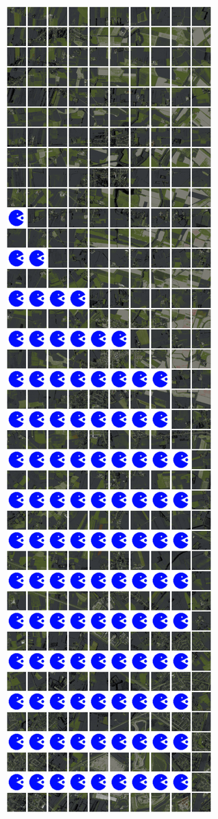 <html>
<div>
<img src="https://github.com/HakkaTjakka/NL_TILE_MAP/blob/main/18/593/-1033/r.5930.-10330.png" height="44" width="44">
<img src="https://github.com/HakkaTjakka/NL_TILE_MAP/blob/main/18/593/-1033/r.5931.-10330.png" height="44" width="44">
<img src="https://github.com/HakkaTjakka/NL_TILE_MAP/blob/main/18/593/-1033/r.5932.-10330.png" height="44" width="44">
<img src="https://github.com/HakkaTjakka/NL_TILE_MAP/blob/main/18/593/-1033/r.5933.-10330.png" height="44" width="44">
<img src="https://github.com/HakkaTjakka/NL_TILE_MAP/blob/main/18/593/-1033/r.5934.-10330.png" height="44" width="44">
<img src="https://github.com/HakkaTjakka/NL_TILE_MAP/blob/main/18/593/-1033/r.5935.-10330.png" height="44" width="44">
<img src="https://github.com/HakkaTjakka/NL_TILE_MAP/blob/main/18/593/-1033/r.5936.-10330.png" height="44" width="44">
<img src="https://github.com/HakkaTjakka/NL_TILE_MAP/blob/main/18/593/-1033/r.5937.-10330.png" height="44" width="44">
<img src="https://github.com/HakkaTjakka/NL_TILE_MAP/blob/main/18/593/-1033/r.5938.-10330.png" height="44" width="44">
<img src="https://github.com/HakkaTjakka/NL_TILE_MAP/blob/main/18/593/-1033/r.5939.-10330.png" height="44" width="44">
<img src="https://github.com/HakkaTjakka/NL_TILE_MAP/blob/main/18/594/-1033/r.5940.-10330.png" height="44" width="44">
<img src="https://github.com/HakkaTjakka/NL_TILE_MAP/blob/main/18/594/-1033/r.5941.-10330.png" height="44" width="44">
<img src="https://github.com/HakkaTjakka/NL_TILE_MAP/blob/main/18/594/-1033/r.5942.-10330.png" height="44" width="44">
<img src="https://github.com/HakkaTjakka/NL_TILE_MAP/blob/main/18/594/-1033/r.5943.-10330.png" height="44" width="44">
<img src="https://github.com/HakkaTjakka/NL_TILE_MAP/blob/main/18/594/-1033/r.5944.-10330.png" height="44" width="44">
<img src="https://github.com/HakkaTjakka/NL_TILE_MAP/blob/main/18/594/-1033/r.5945.-10330.png" height="44" width="44">
<img src="https://github.com/HakkaTjakka/NL_TILE_MAP/blob/main/18/594/-1033/r.5946.-10330.png" height="44" width="44">
<img src="https://github.com/HakkaTjakka/NL_TILE_MAP/blob/main/18/594/-1033/r.5947.-10330.png" height="44" width="44">
<img src="https://github.com/HakkaTjakka/NL_TILE_MAP/blob/main/18/594/-1033/r.5948.-10330.png" height="44" width="44">
<img src="https://github.com/HakkaTjakka/NL_TILE_MAP/blob/main/18/594/-1033/r.5949.-10330.png" height="44" width="44">
<br>
<img src="https://github.com/HakkaTjakka/NL_TILE_MAP/blob/main/18/593/-1033/r.5930.-10329.png" height="44" width="44">
<img src="https://github.com/HakkaTjakka/NL_TILE_MAP/blob/main/18/593/-1033/r.5931.-10329.png" height="44" width="44">
<img src="https://github.com/HakkaTjakka/NL_TILE_MAP/blob/main/18/593/-1033/r.5932.-10329.png" height="44" width="44">
<img src="https://github.com/HakkaTjakka/NL_TILE_MAP/blob/main/18/593/-1033/r.5933.-10329.png" height="44" width="44">
<img src="https://github.com/HakkaTjakka/NL_TILE_MAP/blob/main/18/593/-1033/r.5934.-10329.png" height="44" width="44">
<img src="https://github.com/HakkaTjakka/NL_TILE_MAP/blob/main/18/593/-1033/r.5935.-10329.png" height="44" width="44">
<img src="https://github.com/HakkaTjakka/NL_TILE_MAP/blob/main/18/593/-1033/r.5936.-10329.png" height="44" width="44">
<img src="https://github.com/HakkaTjakka/NL_TILE_MAP/blob/main/18/593/-1033/r.5937.-10329.png" height="44" width="44">
<img src="https://github.com/HakkaTjakka/NL_TILE_MAP/blob/main/18/593/-1033/r.5938.-10329.png" height="44" width="44">
<img src="https://github.com/HakkaTjakka/NL_TILE_MAP/blob/main/18/593/-1033/r.5939.-10329.png" height="44" width="44">
<img src="https://github.com/HakkaTjakka/NL_TILE_MAP/blob/main/18/594/-1033/r.5940.-10329.png" height="44" width="44">
<img src="https://github.com/HakkaTjakka/NL_TILE_MAP/blob/main/18/594/-1033/r.5941.-10329.png" height="44" width="44">
<img src="https://github.com/HakkaTjakka/NL_TILE_MAP/blob/main/18/594/-1033/r.5942.-10329.png" height="44" width="44">
<img src="https://github.com/HakkaTjakka/NL_TILE_MAP/blob/main/18/594/-1033/r.5943.-10329.png" height="44" width="44">
<img src="https://github.com/HakkaTjakka/NL_TILE_MAP/blob/main/18/594/-1033/r.5944.-10329.png" height="44" width="44">
<img src="https://github.com/HakkaTjakka/NL_TILE_MAP/blob/main/18/594/-1033/r.5945.-10329.png" height="44" width="44">
<img src="https://github.com/HakkaTjakka/NL_TILE_MAP/blob/main/18/594/-1033/r.5946.-10329.png" height="44" width="44">
<img src="https://github.com/HakkaTjakka/NL_TILE_MAP/blob/main/18/594/-1033/r.5947.-10329.png" height="44" width="44">
<img src="https://github.com/HakkaTjakka/NL_TILE_MAP/blob/main/18/594/-1033/r.5948.-10329.png" height="44" width="44">
<img src="https://github.com/HakkaTjakka/NL_TILE_MAP/blob/main/18/594/-1033/r.5949.-10329.png" height="44" width="44">
<br>
<img src="https://github.com/HakkaTjakka/NL_TILE_MAP/blob/main/18/593/-1033/r.5930.-10328.png" height="44" width="44">
<img src="https://github.com/HakkaTjakka/NL_TILE_MAP/blob/main/18/593/-1033/r.5931.-10328.png" height="44" width="44">
<img src="https://github.com/HakkaTjakka/NL_TILE_MAP/blob/main/18/593/-1033/r.5932.-10328.png" height="44" width="44">
<img src="https://github.com/HakkaTjakka/NL_TILE_MAP/blob/main/18/593/-1033/r.5933.-10328.png" height="44" width="44">
<img src="https://github.com/HakkaTjakka/NL_TILE_MAP/blob/main/18/593/-1033/r.5934.-10328.png" height="44" width="44">
<img src="https://github.com/HakkaTjakka/NL_TILE_MAP/blob/main/18/593/-1033/r.5935.-10328.png" height="44" width="44">
<img src="https://github.com/HakkaTjakka/NL_TILE_MAP/blob/main/18/593/-1033/r.5936.-10328.png" height="44" width="44">
<img src="https://github.com/HakkaTjakka/NL_TILE_MAP/blob/main/18/593/-1033/r.5937.-10328.png" height="44" width="44">
<img src="https://github.com/HakkaTjakka/NL_TILE_MAP/blob/main/18/593/-1033/r.5938.-10328.png" height="44" width="44">
<img src="https://github.com/HakkaTjakka/NL_TILE_MAP/blob/main/18/593/-1033/r.5939.-10328.png" height="44" width="44">
<img src="https://github.com/HakkaTjakka/NL_TILE_MAP/blob/main/18/594/-1033/r.5940.-10328.png" height="44" width="44">
<img src="https://github.com/HakkaTjakka/NL_TILE_MAP/blob/main/18/594/-1033/r.5941.-10328.png" height="44" width="44">
<img src="https://github.com/HakkaTjakka/NL_TILE_MAP/blob/main/18/594/-1033/r.5942.-10328.png" height="44" width="44">
<img src="https://github.com/HakkaTjakka/NL_TILE_MAP/blob/main/18/594/-1033/r.5943.-10328.png" height="44" width="44">
<img src="https://github.com/HakkaTjakka/NL_TILE_MAP/blob/main/18/594/-1033/r.5944.-10328.png" height="44" width="44">
<img src="https://github.com/HakkaTjakka/NL_TILE_MAP/blob/main/18/594/-1033/r.5945.-10328.png" height="44" width="44">
<img src="https://github.com/HakkaTjakka/NL_TILE_MAP/blob/main/18/594/-1033/r.5946.-10328.png" height="44" width="44">
<img src="https://github.com/HakkaTjakka/NL_TILE_MAP/blob/main/18/594/-1033/r.5947.-10328.png" height="44" width="44">
<img src="https://github.com/HakkaTjakka/NL_TILE_MAP/blob/main/18/594/-1033/r.5948.-10328.png" height="44" width="44">
<img src="https://github.com/HakkaTjakka/NL_TILE_MAP/blob/main/18/594/-1033/r.5949.-10328.png" height="44" width="44">
<br>
<img src="https://github.com/HakkaTjakka/NL_TILE_MAP/blob/main/18/593/-1033/r.5930.-10327.png" height="44" width="44">
<img src="https://github.com/HakkaTjakka/NL_TILE_MAP/blob/main/18/593/-1033/r.5931.-10327.png" height="44" width="44">
<img src="https://github.com/HakkaTjakka/NL_TILE_MAP/blob/main/18/593/-1033/r.5932.-10327.png" height="44" width="44">
<img src="https://github.com/HakkaTjakka/NL_TILE_MAP/blob/main/18/593/-1033/r.5933.-10327.png" height="44" width="44">
<img src="https://github.com/HakkaTjakka/NL_TILE_MAP/blob/main/18/593/-1033/r.5934.-10327.png" height="44" width="44">
<img src="https://github.com/HakkaTjakka/NL_TILE_MAP/blob/main/18/593/-1033/r.5935.-10327.png" height="44" width="44">
<img src="https://github.com/HakkaTjakka/NL_TILE_MAP/blob/main/18/593/-1033/r.5936.-10327.png" height="44" width="44">
<img src="https://github.com/HakkaTjakka/NL_TILE_MAP/blob/main/18/593/-1033/r.5937.-10327.png" height="44" width="44">
<img src="https://github.com/HakkaTjakka/NL_TILE_MAP/blob/main/18/593/-1033/r.5938.-10327.png" height="44" width="44">
<img src="https://github.com/HakkaTjakka/NL_TILE_MAP/blob/main/18/593/-1033/r.5939.-10327.png" height="44" width="44">
<img src="https://github.com/HakkaTjakka/NL_TILE_MAP/blob/main/18/594/-1033/r.5940.-10327.png" height="44" width="44">
<img src="https://github.com/HakkaTjakka/NL_TILE_MAP/blob/main/18/594/-1033/r.5941.-10327.png" height="44" width="44">
<img src="https://github.com/HakkaTjakka/NL_TILE_MAP/blob/main/18/594/-1033/r.5942.-10327.png" height="44" width="44">
<img src="https://github.com/HakkaTjakka/NL_TILE_MAP/blob/main/18/594/-1033/r.5943.-10327.png" height="44" width="44">
<img src="https://github.com/HakkaTjakka/NL_TILE_MAP/blob/main/18/594/-1033/r.5944.-10327.png" height="44" width="44">
<img src="https://github.com/HakkaTjakka/NL_TILE_MAP/blob/main/18/594/-1033/r.5945.-10327.png" height="44" width="44">
<img src="https://github.com/HakkaTjakka/NL_TILE_MAP/blob/main/18/594/-1033/r.5946.-10327.png" height="44" width="44">
<img src="https://github.com/HakkaTjakka/NL_TILE_MAP/blob/main/18/594/-1033/r.5947.-10327.png" height="44" width="44">
<img src="https://github.com/HakkaTjakka/NL_TILE_MAP/blob/main/18/594/-1033/r.5948.-10327.png" height="44" width="44">
<img src="https://github.com/HakkaTjakka/NL_TILE_MAP/blob/main/18/594/-1033/r.5949.-10327.png" height="44" width="44">
<br>
<img src="https://github.com/HakkaTjakka/NL_TILE_MAP/blob/main/18/593/-1033/r.5930.-10326.png" height="44" width="44">
<img src="https://github.com/HakkaTjakka/NL_TILE_MAP/blob/main/18/593/-1033/r.5931.-10326.png" height="44" width="44">
<img src="https://github.com/HakkaTjakka/NL_TILE_MAP/blob/main/18/593/-1033/r.5932.-10326.png" height="44" width="44">
<img src="https://github.com/HakkaTjakka/NL_TILE_MAP/blob/main/18/593/-1033/r.5933.-10326.png" height="44" width="44">
<img src="https://github.com/HakkaTjakka/NL_TILE_MAP/blob/main/18/593/-1033/r.5934.-10326.png" height="44" width="44">
<img src="https://github.com/HakkaTjakka/NL_TILE_MAP/blob/main/18/593/-1033/r.5935.-10326.png" height="44" width="44">
<img src="https://github.com/HakkaTjakka/NL_TILE_MAP/blob/main/18/593/-1033/r.5936.-10326.png" height="44" width="44">
<img src="https://github.com/HakkaTjakka/NL_TILE_MAP/blob/main/18/593/-1033/r.5937.-10326.png" height="44" width="44">
<img src="https://github.com/HakkaTjakka/NL_TILE_MAP/blob/main/18/593/-1033/r.5938.-10326.png" height="44" width="44">
<img src="https://github.com/HakkaTjakka/NL_TILE_MAP/blob/main/18/593/-1033/r.5939.-10326.png" height="44" width="44">
<img src="https://github.com/HakkaTjakka/NL_TILE_MAP/blob/main/18/594/-1033/r.5940.-10326.png" height="44" width="44">
<img src="https://github.com/HakkaTjakka/NL_TILE_MAP/blob/main/18/594/-1033/r.5941.-10326.png" height="44" width="44">
<img src="https://github.com/HakkaTjakka/NL_TILE_MAP/blob/main/18/594/-1033/r.5942.-10326.png" height="44" width="44">
<img src="https://github.com/HakkaTjakka/NL_TILE_MAP/blob/main/18/594/-1033/r.5943.-10326.png" height="44" width="44">
<img src="https://github.com/HakkaTjakka/NL_TILE_MAP/blob/main/18/594/-1033/r.5944.-10326.png" height="44" width="44">
<img src="https://github.com/HakkaTjakka/NL_TILE_MAP/blob/main/18/594/-1033/r.5945.-10326.png" height="44" width="44">
<img src="https://github.com/HakkaTjakka/NL_TILE_MAP/blob/main/18/594/-1033/r.5946.-10326.png" height="44" width="44">
<img src="https://github.com/HakkaTjakka/NL_TILE_MAP/blob/main/18/594/-1033/r.5947.-10326.png" height="44" width="44">
<img src="https://github.com/HakkaTjakka/NL_TILE_MAP/blob/main/18/594/-1033/r.5948.-10326.png" height="44" width="44">
<img src="https://github.com/HakkaTjakka/NL_TILE_MAP/blob/main/18/594/-1033/r.5949.-10326.png" height="44" width="44">
<br>
<img src="https://github.com/HakkaTjakka/NL_TILE_MAP/blob/main/source.png" height="44" width="44">
<img src="https://github.com/HakkaTjakka/NL_TILE_MAP/blob/main/18/593/-1033/r.5931.-10325.png" height="44" width="44">
<img src="https://github.com/HakkaTjakka/NL_TILE_MAP/blob/main/18/593/-1033/r.5932.-10325.png" height="44" width="44">
<img src="https://github.com/HakkaTjakka/NL_TILE_MAP/blob/main/18/593/-1033/r.5933.-10325.png" height="44" width="44">
<img src="https://github.com/HakkaTjakka/NL_TILE_MAP/blob/main/18/593/-1033/r.5934.-10325.png" height="44" width="44">
<img src="https://github.com/HakkaTjakka/NL_TILE_MAP/blob/main/18/593/-1033/r.5935.-10325.png" height="44" width="44">
<img src="https://github.com/HakkaTjakka/NL_TILE_MAP/blob/main/18/593/-1033/r.5936.-10325.png" height="44" width="44">
<img src="https://github.com/HakkaTjakka/NL_TILE_MAP/blob/main/18/593/-1033/r.5937.-10325.png" height="44" width="44">
<img src="https://github.com/HakkaTjakka/NL_TILE_MAP/blob/main/18/593/-1033/r.5938.-10325.png" height="44" width="44">
<img src="https://github.com/HakkaTjakka/NL_TILE_MAP/blob/main/18/593/-1033/r.5939.-10325.png" height="44" width="44">
<img src="https://github.com/HakkaTjakka/NL_TILE_MAP/blob/main/18/594/-1033/r.5940.-10325.png" height="44" width="44">
<img src="https://github.com/HakkaTjakka/NL_TILE_MAP/blob/main/18/594/-1033/r.5941.-10325.png" height="44" width="44">
<img src="https://github.com/HakkaTjakka/NL_TILE_MAP/blob/main/18/594/-1033/r.5942.-10325.png" height="44" width="44">
<img src="https://github.com/HakkaTjakka/NL_TILE_MAP/blob/main/18/594/-1033/r.5943.-10325.png" height="44" width="44">
<img src="https://github.com/HakkaTjakka/NL_TILE_MAP/blob/main/18/594/-1033/r.5944.-10325.png" height="44" width="44">
<img src="https://github.com/HakkaTjakka/NL_TILE_MAP/blob/main/18/594/-1033/r.5945.-10325.png" height="44" width="44">
<img src="https://github.com/HakkaTjakka/NL_TILE_MAP/blob/main/18/594/-1033/r.5946.-10325.png" height="44" width="44">
<img src="https://github.com/HakkaTjakka/NL_TILE_MAP/blob/main/18/594/-1033/r.5947.-10325.png" height="44" width="44">
<img src="https://github.com/HakkaTjakka/NL_TILE_MAP/blob/main/18/594/-1033/r.5948.-10325.png" height="44" width="44">
<img src="https://github.com/HakkaTjakka/NL_TILE_MAP/blob/main/18/594/-1033/r.5949.-10325.png" height="44" width="44">
<br>
<img src="https://github.com/HakkaTjakka/NL_TILE_MAP/blob/main/source.png" height="44" width="44">
<img src="https://github.com/HakkaTjakka/NL_TILE_MAP/blob/main/source.png" height="44" width="44">
<img src="https://github.com/HakkaTjakka/NL_TILE_MAP/blob/main/18/593/-1033/r.5932.-10324.png" height="44" width="44">
<img src="https://github.com/HakkaTjakka/NL_TILE_MAP/blob/main/18/593/-1033/r.5933.-10324.png" height="44" width="44">
<img src="https://github.com/HakkaTjakka/NL_TILE_MAP/blob/main/18/593/-1033/r.5934.-10324.png" height="44" width="44">
<img src="https://github.com/HakkaTjakka/NL_TILE_MAP/blob/main/18/593/-1033/r.5935.-10324.png" height="44" width="44">
<img src="https://github.com/HakkaTjakka/NL_TILE_MAP/blob/main/18/593/-1033/r.5936.-10324.png" height="44" width="44">
<img src="https://github.com/HakkaTjakka/NL_TILE_MAP/blob/main/18/593/-1033/r.5937.-10324.png" height="44" width="44">
<img src="https://github.com/HakkaTjakka/NL_TILE_MAP/blob/main/18/593/-1033/r.5938.-10324.png" height="44" width="44">
<img src="https://github.com/HakkaTjakka/NL_TILE_MAP/blob/main/18/593/-1033/r.5939.-10324.png" height="44" width="44">
<img src="https://github.com/HakkaTjakka/NL_TILE_MAP/blob/main/18/594/-1033/r.5940.-10324.png" height="44" width="44">
<img src="https://github.com/HakkaTjakka/NL_TILE_MAP/blob/main/18/594/-1033/r.5941.-10324.png" height="44" width="44">
<img src="https://github.com/HakkaTjakka/NL_TILE_MAP/blob/main/18/594/-1033/r.5942.-10324.png" height="44" width="44">
<img src="https://github.com/HakkaTjakka/NL_TILE_MAP/blob/main/18/594/-1033/r.5943.-10324.png" height="44" width="44">
<img src="https://github.com/HakkaTjakka/NL_TILE_MAP/blob/main/18/594/-1033/r.5944.-10324.png" height="44" width="44">
<img src="https://github.com/HakkaTjakka/NL_TILE_MAP/blob/main/18/594/-1033/r.5945.-10324.png" height="44" width="44">
<img src="https://github.com/HakkaTjakka/NL_TILE_MAP/blob/main/18/594/-1033/r.5946.-10324.png" height="44" width="44">
<img src="https://github.com/HakkaTjakka/NL_TILE_MAP/blob/main/18/594/-1033/r.5947.-10324.png" height="44" width="44">
<img src="https://github.com/HakkaTjakka/NL_TILE_MAP/blob/main/18/594/-1033/r.5948.-10324.png" height="44" width="44">
<img src="https://github.com/HakkaTjakka/NL_TILE_MAP/blob/main/18/594/-1033/r.5949.-10324.png" height="44" width="44">
<br>
<img src="https://github.com/HakkaTjakka/NL_TILE_MAP/blob/main/source.png" height="44" width="44">
<img src="https://github.com/HakkaTjakka/NL_TILE_MAP/blob/main/source.png" height="44" width="44">
<img src="https://github.com/HakkaTjakka/NL_TILE_MAP/blob/main/source.png" height="44" width="44">
<img src="https://github.com/HakkaTjakka/NL_TILE_MAP/blob/main/source.png" height="44" width="44">
<img src="https://github.com/HakkaTjakka/NL_TILE_MAP/blob/main/18/593/-1033/r.5934.-10323.png" height="44" width="44">
<img src="https://github.com/HakkaTjakka/NL_TILE_MAP/blob/main/18/593/-1033/r.5935.-10323.png" height="44" width="44">
<img src="https://github.com/HakkaTjakka/NL_TILE_MAP/blob/main/18/593/-1033/r.5936.-10323.png" height="44" width="44">
<img src="https://github.com/HakkaTjakka/NL_TILE_MAP/blob/main/18/593/-1033/r.5937.-10323.png" height="44" width="44">
<img src="https://github.com/HakkaTjakka/NL_TILE_MAP/blob/main/18/593/-1033/r.5938.-10323.png" height="44" width="44">
<img src="https://github.com/HakkaTjakka/NL_TILE_MAP/blob/main/18/593/-1033/r.5939.-10323.png" height="44" width="44">
<img src="https://github.com/HakkaTjakka/NL_TILE_MAP/blob/main/18/594/-1033/r.5940.-10323.png" height="44" width="44">
<img src="https://github.com/HakkaTjakka/NL_TILE_MAP/blob/main/18/594/-1033/r.5941.-10323.png" height="44" width="44">
<img src="https://github.com/HakkaTjakka/NL_TILE_MAP/blob/main/18/594/-1033/r.5942.-10323.png" height="44" width="44">
<img src="https://github.com/HakkaTjakka/NL_TILE_MAP/blob/main/18/594/-1033/r.5943.-10323.png" height="44" width="44">
<img src="https://github.com/HakkaTjakka/NL_TILE_MAP/blob/main/18/594/-1033/r.5944.-10323.png" height="44" width="44">
<img src="https://github.com/HakkaTjakka/NL_TILE_MAP/blob/main/18/594/-1033/r.5945.-10323.png" height="44" width="44">
<img src="https://github.com/HakkaTjakka/NL_TILE_MAP/blob/main/18/594/-1033/r.5946.-10323.png" height="44" width="44">
<img src="https://github.com/HakkaTjakka/NL_TILE_MAP/blob/main/18/594/-1033/r.5947.-10323.png" height="44" width="44">
<img src="https://github.com/HakkaTjakka/NL_TILE_MAP/blob/main/18/594/-1033/r.5948.-10323.png" height="44" width="44">
<img src="https://github.com/HakkaTjakka/NL_TILE_MAP/blob/main/18/594/-1033/r.5949.-10323.png" height="44" width="44">
<br>
<img src="https://github.com/HakkaTjakka/NL_TILE_MAP/blob/main/source.png" height="44" width="44">
<img src="https://github.com/HakkaTjakka/NL_TILE_MAP/blob/main/source.png" height="44" width="44">
<img src="https://github.com/HakkaTjakka/NL_TILE_MAP/blob/main/source.png" height="44" width="44">
<img src="https://github.com/HakkaTjakka/NL_TILE_MAP/blob/main/source.png" height="44" width="44">
<img src="https://github.com/HakkaTjakka/NL_TILE_MAP/blob/main/source.png" height="44" width="44">
<img src="https://github.com/HakkaTjakka/NL_TILE_MAP/blob/main/source.png" height="44" width="44">
<img src="https://github.com/HakkaTjakka/NL_TILE_MAP/blob/main/18/593/-1033/r.5936.-10322.png" height="44" width="44">
<img src="https://github.com/HakkaTjakka/NL_TILE_MAP/blob/main/18/593/-1033/r.5937.-10322.png" height="44" width="44">
<img src="https://github.com/HakkaTjakka/NL_TILE_MAP/blob/main/18/593/-1033/r.5938.-10322.png" height="44" width="44">
<img src="https://github.com/HakkaTjakka/NL_TILE_MAP/blob/main/18/593/-1033/r.5939.-10322.png" height="44" width="44">
<img src="https://github.com/HakkaTjakka/NL_TILE_MAP/blob/main/18/594/-1033/r.5940.-10322.png" height="44" width="44">
<img src="https://github.com/HakkaTjakka/NL_TILE_MAP/blob/main/18/594/-1033/r.5941.-10322.png" height="44" width="44">
<img src="https://github.com/HakkaTjakka/NL_TILE_MAP/blob/main/18/594/-1033/r.5942.-10322.png" height="44" width="44">
<img src="https://github.com/HakkaTjakka/NL_TILE_MAP/blob/main/18/594/-1033/r.5943.-10322.png" height="44" width="44">
<img src="https://github.com/HakkaTjakka/NL_TILE_MAP/blob/main/18/594/-1033/r.5944.-10322.png" height="44" width="44">
<img src="https://github.com/HakkaTjakka/NL_TILE_MAP/blob/main/18/594/-1033/r.5945.-10322.png" height="44" width="44">
<img src="https://github.com/HakkaTjakka/NL_TILE_MAP/blob/main/18/594/-1033/r.5946.-10322.png" height="44" width="44">
<img src="https://github.com/HakkaTjakka/NL_TILE_MAP/blob/main/18/594/-1033/r.5947.-10322.png" height="44" width="44">
<img src="https://github.com/HakkaTjakka/NL_TILE_MAP/blob/main/18/594/-1033/r.5948.-10322.png" height="44" width="44">
<img src="https://github.com/HakkaTjakka/NL_TILE_MAP/blob/main/18/594/-1033/r.5949.-10322.png" height="44" width="44">
<br>
<img src="https://github.com/HakkaTjakka/NL_TILE_MAP/blob/main/source.png" height="44" width="44">
<img src="https://github.com/HakkaTjakka/NL_TILE_MAP/blob/main/source.png" height="44" width="44">
<img src="https://github.com/HakkaTjakka/NL_TILE_MAP/blob/main/source.png" height="44" width="44">
<img src="https://github.com/HakkaTjakka/NL_TILE_MAP/blob/main/source.png" height="44" width="44">
<img src="https://github.com/HakkaTjakka/NL_TILE_MAP/blob/main/source.png" height="44" width="44">
<img src="https://github.com/HakkaTjakka/NL_TILE_MAP/blob/main/source.png" height="44" width="44">
<img src="https://github.com/HakkaTjakka/NL_TILE_MAP/blob/main/source.png" height="44" width="44">
<img src="https://github.com/HakkaTjakka/NL_TILE_MAP/blob/main/source.png" height="44" width="44">
<img src="https://github.com/HakkaTjakka/NL_TILE_MAP/blob/main/18/593/-1033/r.5938.-10321.png" height="44" width="44">
<img src="https://github.com/HakkaTjakka/NL_TILE_MAP/blob/main/18/593/-1033/r.5939.-10321.png" height="44" width="44">
<img src="https://github.com/HakkaTjakka/NL_TILE_MAP/blob/main/18/594/-1033/r.5940.-10321.png" height="44" width="44">
<img src="https://github.com/HakkaTjakka/NL_TILE_MAP/blob/main/18/594/-1033/r.5941.-10321.png" height="44" width="44">
<img src="https://github.com/HakkaTjakka/NL_TILE_MAP/blob/main/18/594/-1033/r.5942.-10321.png" height="44" width="44">
<img src="https://github.com/HakkaTjakka/NL_TILE_MAP/blob/main/18/594/-1033/r.5943.-10321.png" height="44" width="44">
<img src="https://github.com/HakkaTjakka/NL_TILE_MAP/blob/main/18/594/-1033/r.5944.-10321.png" height="44" width="44">
<img src="https://github.com/HakkaTjakka/NL_TILE_MAP/blob/main/18/594/-1033/r.5945.-10321.png" height="44" width="44">
<img src="https://github.com/HakkaTjakka/NL_TILE_MAP/blob/main/18/594/-1033/r.5946.-10321.png" height="44" width="44">
<img src="https://github.com/HakkaTjakka/NL_TILE_MAP/blob/main/18/594/-1033/r.5947.-10321.png" height="44" width="44">
<img src="https://github.com/HakkaTjakka/NL_TILE_MAP/blob/main/18/594/-1033/r.5948.-10321.png" height="44" width="44">
<img src="https://github.com/HakkaTjakka/NL_TILE_MAP/blob/main/18/594/-1033/r.5949.-10321.png" height="44" width="44">
<br>
<img src="https://github.com/HakkaTjakka/NL_TILE_MAP/blob/main/source.png" height="44" width="44">
<img src="https://github.com/HakkaTjakka/NL_TILE_MAP/blob/main/source.png" height="44" width="44">
<img src="https://github.com/HakkaTjakka/NL_TILE_MAP/blob/main/source.png" height="44" width="44">
<img src="https://github.com/HakkaTjakka/NL_TILE_MAP/blob/main/source.png" height="44" width="44">
<img src="https://github.com/HakkaTjakka/NL_TILE_MAP/blob/main/source.png" height="44" width="44">
<img src="https://github.com/HakkaTjakka/NL_TILE_MAP/blob/main/source.png" height="44" width="44">
<img src="https://github.com/HakkaTjakka/NL_TILE_MAP/blob/main/source.png" height="44" width="44">
<img src="https://github.com/HakkaTjakka/NL_TILE_MAP/blob/main/source.png" height="44" width="44">
<img src="https://github.com/HakkaTjakka/NL_TILE_MAP/blob/main/18/593/-1032/r.5938.-10320.png" height="44" width="44">
<img src="https://github.com/HakkaTjakka/NL_TILE_MAP/blob/main/18/593/-1032/r.5939.-10320.png" height="44" width="44">
<img src="https://github.com/HakkaTjakka/NL_TILE_MAP/blob/main/18/594/-1032/r.5940.-10320.png" height="44" width="44">
<img src="https://github.com/HakkaTjakka/NL_TILE_MAP/blob/main/18/594/-1032/r.5941.-10320.png" height="44" width="44">
<img src="https://github.com/HakkaTjakka/NL_TILE_MAP/blob/main/18/594/-1032/r.5942.-10320.png" height="44" width="44">
<img src="https://github.com/HakkaTjakka/NL_TILE_MAP/blob/main/18/594/-1032/r.5943.-10320.png" height="44" width="44">
<img src="https://github.com/HakkaTjakka/NL_TILE_MAP/blob/main/18/594/-1032/r.5944.-10320.png" height="44" width="44">
<img src="https://github.com/HakkaTjakka/NL_TILE_MAP/blob/main/18/594/-1032/r.5945.-10320.png" height="44" width="44">
<img src="https://github.com/HakkaTjakka/NL_TILE_MAP/blob/main/18/594/-1032/r.5946.-10320.png" height="44" width="44">
<img src="https://github.com/HakkaTjakka/NL_TILE_MAP/blob/main/18/594/-1032/r.5947.-10320.png" height="44" width="44">
<img src="https://github.com/HakkaTjakka/NL_TILE_MAP/blob/main/18/594/-1032/r.5948.-10320.png" height="44" width="44">
<img src="https://github.com/HakkaTjakka/NL_TILE_MAP/blob/main/18/594/-1032/r.5949.-10320.png" height="44" width="44">
<br>
<img src="https://github.com/HakkaTjakka/NL_TILE_MAP/blob/main/source.png" height="44" width="44">
<img src="https://github.com/HakkaTjakka/NL_TILE_MAP/blob/main/source.png" height="44" width="44">
<img src="https://github.com/HakkaTjakka/NL_TILE_MAP/blob/main/source.png" height="44" width="44">
<img src="https://github.com/HakkaTjakka/NL_TILE_MAP/blob/main/source.png" height="44" width="44">
<img src="https://github.com/HakkaTjakka/NL_TILE_MAP/blob/main/source.png" height="44" width="44">
<img src="https://github.com/HakkaTjakka/NL_TILE_MAP/blob/main/source.png" height="44" width="44">
<img src="https://github.com/HakkaTjakka/NL_TILE_MAP/blob/main/source.png" height="44" width="44">
<img src="https://github.com/HakkaTjakka/NL_TILE_MAP/blob/main/source.png" height="44" width="44">
<img src="https://github.com/HakkaTjakka/NL_TILE_MAP/blob/main/source.png" height="44" width="44">
<img src="https://github.com/HakkaTjakka/NL_TILE_MAP/blob/main/18/593/-1032/r.5939.-10319.png" height="44" width="44">
<img src="https://github.com/HakkaTjakka/NL_TILE_MAP/blob/main/18/594/-1032/r.5940.-10319.png" height="44" width="44">
<img src="https://github.com/HakkaTjakka/NL_TILE_MAP/blob/main/18/594/-1032/r.5941.-10319.png" height="44" width="44">
<img src="https://github.com/HakkaTjakka/NL_TILE_MAP/blob/main/18/594/-1032/r.5942.-10319.png" height="44" width="44">
<img src="https://github.com/HakkaTjakka/NL_TILE_MAP/blob/main/18/594/-1032/r.5943.-10319.png" height="44" width="44">
<img src="https://github.com/HakkaTjakka/NL_TILE_MAP/blob/main/18/594/-1032/r.5944.-10319.png" height="44" width="44">
<img src="https://github.com/HakkaTjakka/NL_TILE_MAP/blob/main/18/594/-1032/r.5945.-10319.png" height="44" width="44">
<img src="https://github.com/HakkaTjakka/NL_TILE_MAP/blob/main/18/594/-1032/r.5946.-10319.png" height="44" width="44">
<img src="https://github.com/HakkaTjakka/NL_TILE_MAP/blob/main/18/594/-1032/r.5947.-10319.png" height="44" width="44">
<img src="https://github.com/HakkaTjakka/NL_TILE_MAP/blob/main/18/594/-1032/r.5948.-10319.png" height="44" width="44">
<img src="https://github.com/HakkaTjakka/NL_TILE_MAP/blob/main/18/594/-1032/r.5949.-10319.png" height="44" width="44">
<br>
<img src="https://github.com/HakkaTjakka/NL_TILE_MAP/blob/main/source.png" height="44" width="44">
<img src="https://github.com/HakkaTjakka/NL_TILE_MAP/blob/main/source.png" height="44" width="44">
<img src="https://github.com/HakkaTjakka/NL_TILE_MAP/blob/main/source.png" height="44" width="44">
<img src="https://github.com/HakkaTjakka/NL_TILE_MAP/blob/main/source.png" height="44" width="44">
<img src="https://github.com/HakkaTjakka/NL_TILE_MAP/blob/main/source.png" height="44" width="44">
<img src="https://github.com/HakkaTjakka/NL_TILE_MAP/blob/main/source.png" height="44" width="44">
<img src="https://github.com/HakkaTjakka/NL_TILE_MAP/blob/main/source.png" height="44" width="44">
<img src="https://github.com/HakkaTjakka/NL_TILE_MAP/blob/main/source.png" height="44" width="44">
<img src="https://github.com/HakkaTjakka/NL_TILE_MAP/blob/main/source.png" height="44" width="44">
<img src="https://github.com/HakkaTjakka/NL_TILE_MAP/blob/main/18/593/-1032/r.5939.-10318.png" height="44" width="44">
<img src="https://github.com/HakkaTjakka/NL_TILE_MAP/blob/main/18/594/-1032/r.5940.-10318.png" height="44" width="44">
<img src="https://github.com/HakkaTjakka/NL_TILE_MAP/blob/main/18/594/-1032/r.5941.-10318.png" height="44" width="44">
<img src="https://github.com/HakkaTjakka/NL_TILE_MAP/blob/main/18/594/-1032/r.5942.-10318.png" height="44" width="44">
<img src="https://github.com/HakkaTjakka/NL_TILE_MAP/blob/main/18/594/-1032/r.5943.-10318.png" height="44" width="44">
<img src="https://github.com/HakkaTjakka/NL_TILE_MAP/blob/main/18/594/-1032/r.5944.-10318.png" height="44" width="44">
<img src="https://github.com/HakkaTjakka/NL_TILE_MAP/blob/main/18/594/-1032/r.5945.-10318.png" height="44" width="44">
<img src="https://github.com/HakkaTjakka/NL_TILE_MAP/blob/main/18/594/-1032/r.5946.-10318.png" height="44" width="44">
<img src="https://github.com/HakkaTjakka/NL_TILE_MAP/blob/main/18/594/-1032/r.5947.-10318.png" height="44" width="44">
<img src="https://github.com/HakkaTjakka/NL_TILE_MAP/blob/main/18/594/-1032/r.5948.-10318.png" height="44" width="44">
<img src="https://github.com/HakkaTjakka/NL_TILE_MAP/blob/main/18/594/-1032/r.5949.-10318.png" height="44" width="44">
<br>
<img src="https://github.com/HakkaTjakka/NL_TILE_MAP/blob/main/source.png" height="44" width="44">
<img src="https://github.com/HakkaTjakka/NL_TILE_MAP/blob/main/source.png" height="44" width="44">
<img src="https://github.com/HakkaTjakka/NL_TILE_MAP/blob/main/source.png" height="44" width="44">
<img src="https://github.com/HakkaTjakka/NL_TILE_MAP/blob/main/source.png" height="44" width="44">
<img src="https://github.com/HakkaTjakka/NL_TILE_MAP/blob/main/source.png" height="44" width="44">
<img src="https://github.com/HakkaTjakka/NL_TILE_MAP/blob/main/source.png" height="44" width="44">
<img src="https://github.com/HakkaTjakka/NL_TILE_MAP/blob/main/source.png" height="44" width="44">
<img src="https://github.com/HakkaTjakka/NL_TILE_MAP/blob/main/source.png" height="44" width="44">
<img src="https://github.com/HakkaTjakka/NL_TILE_MAP/blob/main/source.png" height="44" width="44">
<img src="https://github.com/HakkaTjakka/NL_TILE_MAP/blob/main/18/593/-1032/r.5939.-10317.png" height="44" width="44">
<img src="https://github.com/HakkaTjakka/NL_TILE_MAP/blob/main/18/594/-1032/r.5940.-10317.png" height="44" width="44">
<img src="https://github.com/HakkaTjakka/NL_TILE_MAP/blob/main/18/594/-1032/r.5941.-10317.png" height="44" width="44">
<img src="https://github.com/HakkaTjakka/NL_TILE_MAP/blob/main/18/594/-1032/r.5942.-10317.png" height="44" width="44">
<img src="https://github.com/HakkaTjakka/NL_TILE_MAP/blob/main/18/594/-1032/r.5943.-10317.png" height="44" width="44">
<img src="https://github.com/HakkaTjakka/NL_TILE_MAP/blob/main/18/594/-1032/r.5944.-10317.png" height="44" width="44">
<img src="https://github.com/HakkaTjakka/NL_TILE_MAP/blob/main/18/594/-1032/r.5945.-10317.png" height="44" width="44">
<img src="https://github.com/HakkaTjakka/NL_TILE_MAP/blob/main/18/594/-1032/r.5946.-10317.png" height="44" width="44">
<img src="https://github.com/HakkaTjakka/NL_TILE_MAP/blob/main/18/594/-1032/r.5947.-10317.png" height="44" width="44">
<img src="https://github.com/HakkaTjakka/NL_TILE_MAP/blob/main/18/594/-1032/r.5948.-10317.png" height="44" width="44">
<img src="https://github.com/HakkaTjakka/NL_TILE_MAP/blob/main/18/594/-1032/r.5949.-10317.png" height="44" width="44">
<br>
<img src="https://github.com/HakkaTjakka/NL_TILE_MAP/blob/main/source.png" height="44" width="44">
<img src="https://github.com/HakkaTjakka/NL_TILE_MAP/blob/main/source.png" height="44" width="44">
<img src="https://github.com/HakkaTjakka/NL_TILE_MAP/blob/main/source.png" height="44" width="44">
<img src="https://github.com/HakkaTjakka/NL_TILE_MAP/blob/main/source.png" height="44" width="44">
<img src="https://github.com/HakkaTjakka/NL_TILE_MAP/blob/main/source.png" height="44" width="44">
<img src="https://github.com/HakkaTjakka/NL_TILE_MAP/blob/main/source.png" height="44" width="44">
<img src="https://github.com/HakkaTjakka/NL_TILE_MAP/blob/main/source.png" height="44" width="44">
<img src="https://github.com/HakkaTjakka/NL_TILE_MAP/blob/main/source.png" height="44" width="44">
<img src="https://github.com/HakkaTjakka/NL_TILE_MAP/blob/main/source.png" height="44" width="44">
<img src="https://github.com/HakkaTjakka/NL_TILE_MAP/blob/main/18/593/-1032/r.5939.-10316.png" height="44" width="44">
<img src="https://github.com/HakkaTjakka/NL_TILE_MAP/blob/main/18/594/-1032/r.5940.-10316.png" height="44" width="44">
<img src="https://github.com/HakkaTjakka/NL_TILE_MAP/blob/main/18/594/-1032/r.5941.-10316.png" height="44" width="44">
<img src="https://github.com/HakkaTjakka/NL_TILE_MAP/blob/main/18/594/-1032/r.5942.-10316.png" height="44" width="44">
<img src="https://github.com/HakkaTjakka/NL_TILE_MAP/blob/main/18/594/-1032/r.5943.-10316.png" height="44" width="44">
<img src="https://github.com/HakkaTjakka/NL_TILE_MAP/blob/main/18/594/-1032/r.5944.-10316.png" height="44" width="44">
<img src="https://github.com/HakkaTjakka/NL_TILE_MAP/blob/main/18/594/-1032/r.5945.-10316.png" height="44" width="44">
<img src="https://github.com/HakkaTjakka/NL_TILE_MAP/blob/main/18/594/-1032/r.5946.-10316.png" height="44" width="44">
<img src="https://github.com/HakkaTjakka/NL_TILE_MAP/blob/main/18/594/-1032/r.5947.-10316.png" height="44" width="44">
<img src="https://github.com/HakkaTjakka/NL_TILE_MAP/blob/main/18/594/-1032/r.5948.-10316.png" height="44" width="44">
<img src="https://github.com/HakkaTjakka/NL_TILE_MAP/blob/main/18/594/-1032/r.5949.-10316.png" height="44" width="44">
<br>
<img src="https://github.com/HakkaTjakka/NL_TILE_MAP/blob/main/source.png" height="44" width="44">
<img src="https://github.com/HakkaTjakka/NL_TILE_MAP/blob/main/source.png" height="44" width="44">
<img src="https://github.com/HakkaTjakka/NL_TILE_MAP/blob/main/source.png" height="44" width="44">
<img src="https://github.com/HakkaTjakka/NL_TILE_MAP/blob/main/source.png" height="44" width="44">
<img src="https://github.com/HakkaTjakka/NL_TILE_MAP/blob/main/source.png" height="44" width="44">
<img src="https://github.com/HakkaTjakka/NL_TILE_MAP/blob/main/source.png" height="44" width="44">
<img src="https://github.com/HakkaTjakka/NL_TILE_MAP/blob/main/source.png" height="44" width="44">
<img src="https://github.com/HakkaTjakka/NL_TILE_MAP/blob/main/source.png" height="44" width="44">
<img src="https://github.com/HakkaTjakka/NL_TILE_MAP/blob/main/source.png" height="44" width="44">
<img src="https://github.com/HakkaTjakka/NL_TILE_MAP/blob/main/18/593/-1032/r.5939.-10315.png" height="44" width="44">
<img src="https://github.com/HakkaTjakka/NL_TILE_MAP/blob/main/18/594/-1032/r.5940.-10315.png" height="44" width="44">
<img src="https://github.com/HakkaTjakka/NL_TILE_MAP/blob/main/18/594/-1032/r.5941.-10315.png" height="44" width="44">
<img src="https://github.com/HakkaTjakka/NL_TILE_MAP/blob/main/18/594/-1032/r.5942.-10315.png" height="44" width="44">
<img src="https://github.com/HakkaTjakka/NL_TILE_MAP/blob/main/18/594/-1032/r.5943.-10315.png" height="44" width="44">
<img src="https://github.com/HakkaTjakka/NL_TILE_MAP/blob/main/18/594/-1032/r.5944.-10315.png" height="44" width="44">
<img src="https://github.com/HakkaTjakka/NL_TILE_MAP/blob/main/18/594/-1032/r.5945.-10315.png" height="44" width="44">
<img src="https://github.com/HakkaTjakka/NL_TILE_MAP/blob/main/18/594/-1032/r.5946.-10315.png" height="44" width="44">
<img src="https://github.com/HakkaTjakka/NL_TILE_MAP/blob/main/18/594/-1032/r.5947.-10315.png" height="44" width="44">
<img src="https://github.com/HakkaTjakka/NL_TILE_MAP/blob/main/18/594/-1032/r.5948.-10315.png" height="44" width="44">
<img src="https://github.com/HakkaTjakka/NL_TILE_MAP/blob/main/18/594/-1032/r.5949.-10315.png" height="44" width="44">
<br>
<img src="https://github.com/HakkaTjakka/NL_TILE_MAP/blob/main/source.png" height="44" width="44">
<img src="https://github.com/HakkaTjakka/NL_TILE_MAP/blob/main/source.png" height="44" width="44">
<img src="https://github.com/HakkaTjakka/NL_TILE_MAP/blob/main/source.png" height="44" width="44">
<img src="https://github.com/HakkaTjakka/NL_TILE_MAP/blob/main/source.png" height="44" width="44">
<img src="https://github.com/HakkaTjakka/NL_TILE_MAP/blob/main/source.png" height="44" width="44">
<img src="https://github.com/HakkaTjakka/NL_TILE_MAP/blob/main/source.png" height="44" width="44">
<img src="https://github.com/HakkaTjakka/NL_TILE_MAP/blob/main/source.png" height="44" width="44">
<img src="https://github.com/HakkaTjakka/NL_TILE_MAP/blob/main/source.png" height="44" width="44">
<img src="https://github.com/HakkaTjakka/NL_TILE_MAP/blob/main/source.png" height="44" width="44">
<img src="https://github.com/HakkaTjakka/NL_TILE_MAP/blob/main/18/593/-1032/r.5939.-10314.png" height="44" width="44">
<img src="https://github.com/HakkaTjakka/NL_TILE_MAP/blob/main/18/594/-1032/r.5940.-10314.png" height="44" width="44">
<img src="https://github.com/HakkaTjakka/NL_TILE_MAP/blob/main/18/594/-1032/r.5941.-10314.png" height="44" width="44">
<img src="https://github.com/HakkaTjakka/NL_TILE_MAP/blob/main/18/594/-1032/r.5942.-10314.png" height="44" width="44">
<img src="https://github.com/HakkaTjakka/NL_TILE_MAP/blob/main/18/594/-1032/r.5943.-10314.png" height="44" width="44">
<img src="https://github.com/HakkaTjakka/NL_TILE_MAP/blob/main/18/594/-1032/r.5944.-10314.png" height="44" width="44">
<img src="https://github.com/HakkaTjakka/NL_TILE_MAP/blob/main/18/594/-1032/r.5945.-10314.png" height="44" width="44">
<img src="https://github.com/HakkaTjakka/NL_TILE_MAP/blob/main/18/594/-1032/r.5946.-10314.png" height="44" width="44">
<img src="https://github.com/HakkaTjakka/NL_TILE_MAP/blob/main/18/594/-1032/r.5947.-10314.png" height="44" width="44">
<img src="https://github.com/HakkaTjakka/NL_TILE_MAP/blob/main/18/594/-1032/r.5948.-10314.png" height="44" width="44">
<img src="https://github.com/HakkaTjakka/NL_TILE_MAP/blob/main/18/594/-1032/r.5949.-10314.png" height="44" width="44">
<br>
<img src="https://github.com/HakkaTjakka/NL_TILE_MAP/blob/main/source.png" height="44" width="44">
<img src="https://github.com/HakkaTjakka/NL_TILE_MAP/blob/main/source.png" height="44" width="44">
<img src="https://github.com/HakkaTjakka/NL_TILE_MAP/blob/main/source.png" height="44" width="44">
<img src="https://github.com/HakkaTjakka/NL_TILE_MAP/blob/main/source.png" height="44" width="44">
<img src="https://github.com/HakkaTjakka/NL_TILE_MAP/blob/main/source.png" height="44" width="44">
<img src="https://github.com/HakkaTjakka/NL_TILE_MAP/blob/main/source.png" height="44" width="44">
<img src="https://github.com/HakkaTjakka/NL_TILE_MAP/blob/main/source.png" height="44" width="44">
<img src="https://github.com/HakkaTjakka/NL_TILE_MAP/blob/main/source.png" height="44" width="44">
<img src="https://github.com/HakkaTjakka/NL_TILE_MAP/blob/main/source.png" height="44" width="44">
<img src="https://github.com/HakkaTjakka/NL_TILE_MAP/blob/main/18/593/-1032/r.5939.-10313.png" height="44" width="44">
<img src="https://github.com/HakkaTjakka/NL_TILE_MAP/blob/main/18/594/-1032/r.5940.-10313.png" height="44" width="44">
<img src="https://github.com/HakkaTjakka/NL_TILE_MAP/blob/main/18/594/-1032/r.5941.-10313.png" height="44" width="44">
<img src="https://github.com/HakkaTjakka/NL_TILE_MAP/blob/main/18/594/-1032/r.5942.-10313.png" height="44" width="44">
<img src="https://github.com/HakkaTjakka/NL_TILE_MAP/blob/main/18/594/-1032/r.5943.-10313.png" height="44" width="44">
<img src="https://github.com/HakkaTjakka/NL_TILE_MAP/blob/main/18/594/-1032/r.5944.-10313.png" height="44" width="44">
<img src="https://github.com/HakkaTjakka/NL_TILE_MAP/blob/main/18/594/-1032/r.5945.-10313.png" height="44" width="44">
<img src="https://github.com/HakkaTjakka/NL_TILE_MAP/blob/main/18/594/-1032/r.5946.-10313.png" height="44" width="44">
<img src="https://github.com/HakkaTjakka/NL_TILE_MAP/blob/main/18/594/-1032/r.5947.-10313.png" height="44" width="44">
<img src="https://github.com/HakkaTjakka/NL_TILE_MAP/blob/main/18/594/-1032/r.5948.-10313.png" height="44" width="44">
<img src="https://github.com/HakkaTjakka/NL_TILE_MAP/blob/main/18/594/-1032/r.5949.-10313.png" height="44" width="44">
<br>
<img src="https://github.com/HakkaTjakka/NL_TILE_MAP/blob/main/source.png" height="44" width="44">
<img src="https://github.com/HakkaTjakka/NL_TILE_MAP/blob/main/source.png" height="44" width="44">
<img src="https://github.com/HakkaTjakka/NL_TILE_MAP/blob/main/source.png" height="44" width="44">
<img src="https://github.com/HakkaTjakka/NL_TILE_MAP/blob/main/source.png" height="44" width="44">
<img src="https://github.com/HakkaTjakka/NL_TILE_MAP/blob/main/source.png" height="44" width="44">
<img src="https://github.com/HakkaTjakka/NL_TILE_MAP/blob/main/source.png" height="44" width="44">
<img src="https://github.com/HakkaTjakka/NL_TILE_MAP/blob/main/source.png" height="44" width="44">
<img src="https://github.com/HakkaTjakka/NL_TILE_MAP/blob/main/source.png" height="44" width="44">
<img src="https://github.com/HakkaTjakka/NL_TILE_MAP/blob/main/source.png" height="44" width="44">
<img src="https://github.com/HakkaTjakka/NL_TILE_MAP/blob/main/18/593/-1032/r.5939.-10312.png" height="44" width="44">
<img src="https://github.com/HakkaTjakka/NL_TILE_MAP/blob/main/18/594/-1032/r.5940.-10312.png" height="44" width="44">
<img src="https://github.com/HakkaTjakka/NL_TILE_MAP/blob/main/18/594/-1032/r.5941.-10312.png" height="44" width="44">
<img src="https://github.com/HakkaTjakka/NL_TILE_MAP/blob/main/18/594/-1032/r.5942.-10312.png" height="44" width="44">
<img src="https://github.com/HakkaTjakka/NL_TILE_MAP/blob/main/18/594/-1032/r.5943.-10312.png" height="44" width="44">
<img src="https://github.com/HakkaTjakka/NL_TILE_MAP/blob/main/18/594/-1032/r.5944.-10312.png" height="44" width="44">
<img src="https://github.com/HakkaTjakka/NL_TILE_MAP/blob/main/18/594/-1032/r.5945.-10312.png" height="44" width="44">
<img src="https://github.com/HakkaTjakka/NL_TILE_MAP/blob/main/18/594/-1032/r.5946.-10312.png" height="44" width="44">
<img src="https://github.com/HakkaTjakka/NL_TILE_MAP/blob/main/18/594/-1032/r.5947.-10312.png" height="44" width="44">
<img src="https://github.com/HakkaTjakka/NL_TILE_MAP/blob/main/18/594/-1032/r.5948.-10312.png" height="44" width="44">
<img src="https://github.com/HakkaTjakka/NL_TILE_MAP/blob/main/18/594/-1032/r.5949.-10312.png" height="44" width="44">
<br>
<img src="https://github.com/HakkaTjakka/NL_TILE_MAP/blob/main/source.png" height="44" width="44">
<img src="https://github.com/HakkaTjakka/NL_TILE_MAP/blob/main/source.png" height="44" width="44">
<img src="https://github.com/HakkaTjakka/NL_TILE_MAP/blob/main/source.png" height="44" width="44">
<img src="https://github.com/HakkaTjakka/NL_TILE_MAP/blob/main/source.png" height="44" width="44">
<img src="https://github.com/HakkaTjakka/NL_TILE_MAP/blob/main/source.png" height="44" width="44">
<img src="https://github.com/HakkaTjakka/NL_TILE_MAP/blob/main/source.png" height="44" width="44">
<img src="https://github.com/HakkaTjakka/NL_TILE_MAP/blob/main/source.png" height="44" width="44">
<img src="https://github.com/HakkaTjakka/NL_TILE_MAP/blob/main/source.png" height="44" width="44">
<img src="https://github.com/HakkaTjakka/NL_TILE_MAP/blob/main/source.png" height="44" width="44">
<img src="https://github.com/HakkaTjakka/NL_TILE_MAP/blob/main/18/593/-1032/r.5939.-10311.png" height="44" width="44">
<img src="https://github.com/HakkaTjakka/NL_TILE_MAP/blob/main/18/594/-1032/r.5940.-10311.png" height="44" width="44">
<img src="https://github.com/HakkaTjakka/NL_TILE_MAP/blob/main/18/594/-1032/r.5941.-10311.png" height="44" width="44">
<img src="https://github.com/HakkaTjakka/NL_TILE_MAP/blob/main/18/594/-1032/r.5942.-10311.png" height="44" width="44">
<img src="https://github.com/HakkaTjakka/NL_TILE_MAP/blob/main/18/594/-1032/r.5943.-10311.png" height="44" width="44">
<img src="https://github.com/HakkaTjakka/NL_TILE_MAP/blob/main/18/594/-1032/r.5944.-10311.png" height="44" width="44">
<img src="https://github.com/HakkaTjakka/NL_TILE_MAP/blob/main/18/594/-1032/r.5945.-10311.png" height="44" width="44">
<img src="https://github.com/HakkaTjakka/NL_TILE_MAP/blob/main/18/594/-1032/r.5946.-10311.png" height="44" width="44">
<img src="https://github.com/HakkaTjakka/NL_TILE_MAP/blob/main/18/594/-1032/r.5947.-10311.png" height="44" width="44">
<img src="https://github.com/HakkaTjakka/NL_TILE_MAP/blob/main/18/594/-1032/r.5948.-10311.png" height="44" width="44">
<img src="https://github.com/HakkaTjakka/NL_TILE_MAP/blob/main/18/594/-1032/r.5949.-10311.png" height="44" width="44">
<br>
</div>
</html>
